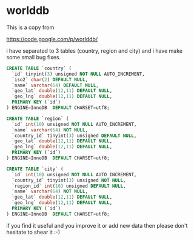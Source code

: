 # worlddb

This is a copy from 

https://code.google.com/p/worlddb/

i have separated to 3 tables (country, region and city) and i have make some small bug fixes.

```sql
CREATE TABLE `country` (
  `id` tinyint(3) unsigned NOT NULL AUTO_INCREMENT,
  `iso2` char(2) DEFAULT NULL,
  `name` varchar(64) DEFAULT NULL,
  `geo_lat` double(12,11) DEFAULT NULL,
  `geo_lng` double(12,11) DEFAULT NULL,
  PRIMARY KEY (`id`)
) ENGINE=InnoDB  DEFAULT CHARSET=utf8;

CREATE TABLE `region` (
  `id` int(10) unsigned NOT NULL AUTO_INCREMENT,
  `name` varchar(64) NOT NULL,
  `country_id` tinyint(3) unsigned DEFAULT NULL,
  `geo_lat` double(12,11) DEFAULT NULL,
  `geo_lng` double(12,11) DEFAULT NULL,
  PRIMARY KEY (`id`)
) ENGINE=InnoDB  DEFAULT CHARSET=utf8;

CREATE TABLE `city` (
  `id` int(10) unsigned NOT NULL AUTO_INCREMENT,
  `country_id` tinyint(3) unsigned NOT NULL,
  `region_id` int(10) unsigned DEFAULT NULL,
  `name` varchar(64) NOT NULL,
  `geo_lat` double(12,11) DEFAULT NULL,
  `geo_lng` double(12,11) DEFAULT NULL,
  PRIMARY KEY (`id`)
) ENGINE=InnoDB  DEFAULT CHARSET=utf8;
```

if you find it useful and you improve it or add new data then please don't hesitate to shear it :-)